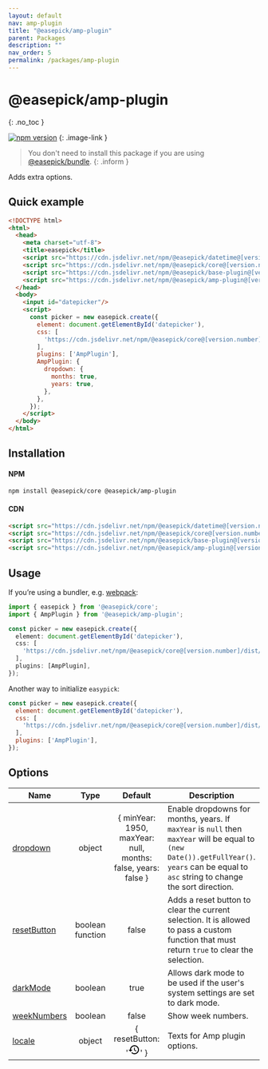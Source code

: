 ```yaml
---
layout: default
nav: amp-plugin
title: "@easepick/amp-plugin"
parent: Packages
description: ""
nav_order: 5
permalink: /packages/amp-plugin
---
```


# @easepick/amp-plugin
{: .no_toc }

[![npm version](https://badge.fury.io/js/@easepick%2Famp-plugin.svg)](https://www.npmjs.com/package/@easepick/amp-plugin)
{: .image-link }

> You don't need to install this package if you are using [@easepick/bundle](/packages/bundle).
{: .inform }

Adds extra options.

## Quick example

```html
<!DOCTYPE html>
<html>
  <head>
    <meta charset="utf-8">
    <title>easepick</title>
    <script src="https://cdn.jsdelivr.net/npm/@easepick/datetime@[version.number]/dist/index.umd.min.js"></script>
    <script src="https://cdn.jsdelivr.net/npm/@easepick/core@[version.number]/dist/index.umd.min.js"></script>
    <script src="https://cdn.jsdelivr.net/npm/@easepick/base-plugin@[version.number]/dist/index.umd.min.js"></script>
    <script src="https://cdn.jsdelivr.net/npm/@easepick/amp-plugin@[version.number]/dist/index.umd.min.js"></script>
  </head>
  <body>
    <input id="datepicker"/>
    <script>
      const picker = new easepick.create({
        element: document.getElementById('datepicker'),
        css: [
          'https://cdn.jsdelivr.net/npm/@easepick/core@[version.number]/dist/index.css',
        ],
        plugins: ['AmpPlugin'],
        AmpPlugin: {
          dropdown: {
            months: true,
            years: true,
          },
        },
      });
    </script>
  </body>
</html>
```

## Installation

#### NPM

```bash
npm install @easepick/core @easepick/amp-plugin
```

#### CDN

```html
<script src="https://cdn.jsdelivr.net/npm/@easepick/datetime@[version.number]/dist/index.umd.min.js"></script>
<script src="https://cdn.jsdelivr.net/npm/@easepick/core@[version.number]/dist/index.umd.min.js"></script>
<script src="https://cdn.jsdelivr.net/npm/@easepick/base-plugin@[version.number]/dist/index.umd.min.js"></script>
<script src="https://cdn.jsdelivr.net/npm/@easepick/amp-plugin@[version.number]/dist/index.umd.min.js"></script>
```

## Usage

If you’re using a bundler, e.g. [webpack](https://webpack.js.org/):

```ts
import { easepick } from '@easepick/core';
import { AmpPlugin } from '@easepick/amp-plugin';

const picker = new easepick.create({
  element: document.getElementById('datepicker'),
  css: [
    'https://cdn.jsdelivr.net/npm/@easepick/core@[version.number]/dist/index.css',
  ],
  plugins: [AmpPlugin],
});
```

Another way to initialize `easypick`:

```js
const picker = new easepick.create({
  element: document.getElementById('datepicker'),
  css: [
    'https://cdn.jsdelivr.net/npm/@easepick/core@[version.number]/dist/index.css',
  ],
  plugins: ['AmpPlugin'],
});
```

## Options

| Name | Type | Default | Description
| --- | :---: | :---: | ---
| [dropdown](#option-dropdown) | object | { minYear: 1950, maxYear: null, months: false, years: false } | Enable dropdowns for months, years. If `maxYear` is `null` then `maxYear` will be equal to `(new Date()).getFullYear()`. <br/> `years` can be equal to `asc` string to change the sort direction.
| [resetButton](#option-resetButton) | boolean <br/> function | false | Adds a reset button to clear the current selection. It is allowed to pass a custom function that must return `true` to clear the selection.
| [darkMode](#option-darkMode) | boolean | true | Allows dark mode to be used if the user's system settings are set to dark mode.
| [weekNumbers](#option-weekNumbers) | boolean | false | Show week numbers.
| [locale](#option-locale) | object | { resetButton: '<svg xmlns="http://www.w3.org/2000/svg" height="24" width="24"><path d="M13 3c-4.97 0-9 4.03-9 9H1l3.89 3.89.07.14L9 12H6c0-3.87 3.13-7 7-7s7 3.13 7 7-3.13 7-7 7c-1.93 0-3.68-.79-4.94-2.06l-1.42 1.42C8.27 19.99 10.51 21 13 21c4.97 0 9-4.03 9-9s-4.03-9-9-9zm-1 5v5l4.28 2.54.72-1.21-3.5-2.08V8H12z"/></svg>' } | Texts for Amp plugin options.
